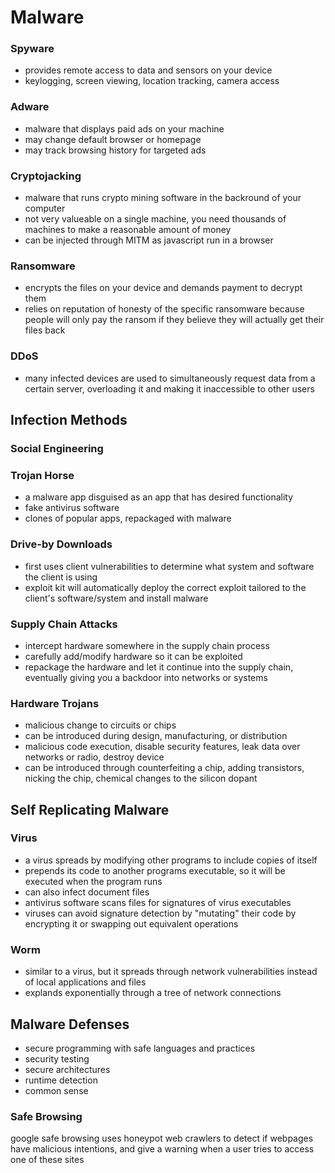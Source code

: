 # Malware

### Spyware
- provides remote access to data and sensors on your device
- keylogging, screen viewing, location tracking, camera access

### Adware
- malware that displays paid ads on your machine
- may change default browser or homepage
- may track browsing history for targeted ads

### Cryptojacking
- malware that runs crypto mining software in the backround of your computer
- not very valueable on a single machine, you need thousands of machines to make a reasonable amount of money
- can be injected through MITM as javascript run in a browser

### Ransomware
- encrypts the files on your device and demands payment to decrypt them
- relies on reputation of honesty of the specific ransomware because people will only pay the ransom if they believe they will actually get their files back

### DDoS
- many infected devices are used to simultaneously request data from a certain server, overloading it and making it inaccessible to other users

## Infection Methods

### Social Engineering

### Trojan Horse
- a malware app disguised as an app that has desired functionality
- fake antivirus software
- clones of popular apps, repackaged with malware

### Drive-by Downloads
- first uses client vulnerabilities to determine what system and software the client is using
- exploit kit will automatically deploy the correct exploit tailored to the client's software/system and install malware

### Supply Chain Attacks
- intercept hardware somewhere in the supply chain process
- carefully add/modify hardware so it can be exploited
- repackage the hardware and let it continue into the supply chain, eventually giving you a backdoor into networks or systems

### Hardware Trojans
- malicious change to circuits or chips 
- can be introduced during design, manufacturing, or distribution
- malicious code execution, disable security features, leak data over networks or radio, destroy device
- can be introduced through counterfeiting a chip, adding transistors, nicking the chip, chemical changes to the silicon dopant

## Self Replicating Malware

### Virus
- a virus spreads by modifying other programs to include copies of itself
- prepends its code to another programs executable, so it will be executed when the program runs
- can also infect document files
- antivirus software scans files for signatures of virus executables
- viruses can avoid signature detection by "mutating" their code by encrypting it or swapping out equivalent operations

### Worm
- similar to a virus, but it spreads through network vulnerabilities instead of local applications and files
- explands exponentially through a tree of network connections

## Malware Defenses
- secure programming with safe languages and practices
- security testing
- secure architectures
- runtime detection
- common sense

### Safe Browsing
  google safe browsing uses honeypot web crawlers to detect if webpages have malicious intentions, and give a warning when a user tries to access one of these sites